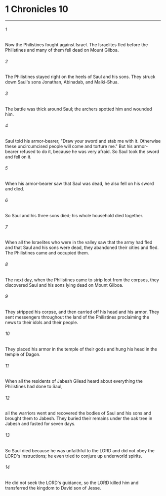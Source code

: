 # 1 Chronicles 10
***



###### 1 
Now the Philistines fought against Israel. The Israelites fled before the Philistines and many of them fell dead on Mount Gilboa. 

###### 2 
The Philistines stayed right on the heels of Saul and his sons. They struck down Saul's sons Jonathan, Abinadab, and Malki-Shua. 

###### 3 
The battle was thick around Saul; the archers spotted him and wounded him. 

###### 4 
Saul told his armor-bearer, "Draw your sword and stab me with it. Otherwise these uncircumcised people will come and torture me." But his armor-bearer refused to do it, because he was very afraid. So Saul took the sword and fell on it. 

###### 5 
When his armor-bearer saw that Saul was dead, he also fell on his sword and died. 

###### 6 
So Saul and his three sons died; his whole household died together. 

###### 7 
When all the Israelites who were in the valley saw that the army had fled and that Saul and his sons were dead, they abandoned their cities and fled. The Philistines came and occupied them. 

###### 8 
The next day, when the Philistines came to strip loot from the corpses, they discovered Saul and his sons lying dead on Mount Gilboa. 

###### 9 
They stripped his corpse, and then carried off his head and his armor. They sent messengers throughout the land of the Philistines proclaiming the news to their idols and their people. 

###### 10 
They placed his armor in the temple of their gods and hung his head in the temple of Dagon. 

###### 11 
When all the residents of Jabesh Gilead heard about everything the Philistines had done to Saul, 

###### 12 
all the warriors went and recovered the bodies of Saul and his sons and brought them to Jabesh. They buried their remains under the oak tree in Jabesh and fasted for seven days. 

###### 13 
So Saul died because he was unfaithful to the LORD and did not obey the LORD's instructions; he even tried to conjure up underworld spirits. 

###### 14 
He did not seek the LORD's guidance, so the LORD killed him and transferred the kingdom to David son of Jesse.
